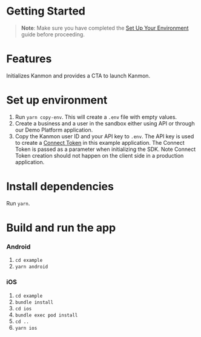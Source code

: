 # Getting Started

> **Note**: Make sure you have completed the [Set Up Your Environment](https://reactnative.dev/docs/set-up-your-environment) guide before proceeding.

# Features

Initializes Kanmon and provides a CTA to launch Kanmon.

# Set up environment

1. Run `yarn copy-env`. This will create a `.env` file with empty values.
2. Create a business and a user in the sandbox either using API or through our Demo Platform application.
3. Copy the Kanmon user ID and your API key to `.env`. The API key is used to create a [Connect Token](https://kanmon.dev/reference/createconnecttoken) in this example application. The Connect Token is passed as a parameter when initializing the SDK. Note Connect Token creation should not happen on the client side in a production application.

# Install dependencies

Run `yarn`.

# Build and run the app

### Android

1. `cd example`
2. `yarn android`

### iOS

1. `cd example `
2. `bundle install`
3. `cd ios`
4. `bundle exec pod install`
5. `cd ..`
6. `yarn ios`

